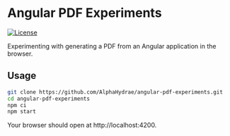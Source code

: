 # Angular PDF Experiments

[![License](https://img.shields.io/static/v1?label=license&message=MIT&color=informational)](./LICENSE.txt)

Experimenting with generating a PDF from an Angular application in the browser.

## Usage

```bash
git clone https://github.com/AlphaHydrae/angular-pdf-experiments.git
cd angular-pdf-experiments
npm ci
npm start
```

Your browser should open at http://localhost:4200.
